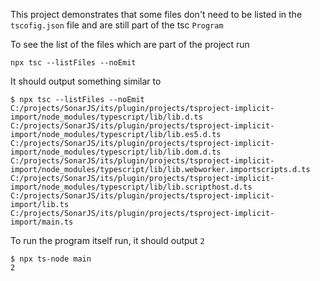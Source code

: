 This project demonstrates that some files don't need to be listed in the `tscofig.json` file and are still part of the
tsc `Program`

To see the list of the files which are part of the project run

```asciidoc
npx tsc --listFiles --noEmit
```

It should output something similar to

```asciidoc
$ npx tsc --listFiles --noEmit
C:/projects/SonarJS/its/plugin/projects/tsproject-implicit-import/node_modules/typescript/lib/lib.d.ts
C:/projects/SonarJS/its/plugin/projects/tsproject-implicit-import/node_modules/typescript/lib/lib.es5.d.ts
C:/projects/SonarJS/its/plugin/projects/tsproject-implicit-import/node_modules/typescript/lib/lib.dom.d.ts
C:/projects/SonarJS/its/plugin/projects/tsproject-implicit-import/node_modules/typescript/lib/lib.webworker.importscripts.d.ts
C:/projects/SonarJS/its/plugin/projects/tsproject-implicit-import/node_modules/typescript/lib/lib.scripthost.d.ts
C:/projects/SonarJS/its/plugin/projects/tsproject-implicit-import/lib.ts
C:/projects/SonarJS/its/plugin/projects/tsproject-implicit-import/main.ts
```

To run the program itself run, it should output `2`
```asciidoc
$ npx ts-node main
2
```

